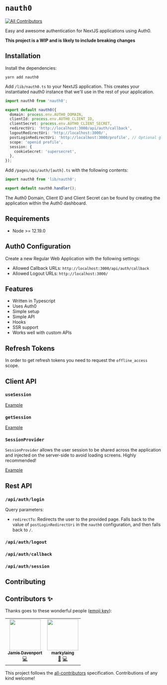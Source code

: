 # `nauth0`

<!-- ALL-CONTRIBUTORS-BADGE:START - Do not remove or modify this section -->

[![All Contributors](https://img.shields.io/badge/all_contributors-2-orange.svg?style=flat-square)](#contributors-)

<!-- ALL-CONTRIBUTORS-BADGE:END -->

Easy and awesome authentication for NextJS applications using Auth0.

**This project is a WIP and is likely to include breaking changes**

## Installation

Install the dependencies:

```
yarn add nauth0
```

Add `/lib/nauth0.ts` to your NextJS application. This creates your instantiated nauth0 instance that we'll use in the rest of your application.

```ts
import nauth0 from 'nauth0';

export default nauth0({
  domain: process.env.AUTH0_DOMAIN,
  clientId: process.env.AUTH0_CLIENT_ID,
  clientSecret: process.env.AUTH0_CLIENT_SECRET,
  redirectUri: 'http://localhost:3000/api/auth/callback',
  logoutRedirectUri: 'http://localhost:3000/',
  postLoginRedirectUri: 'http://localhost:3000/profile', // Optional global configuration of post login page.
  scope: 'openid profile',
  session: {
    cookieSecret: 'supersecret',
  },
});
```

Add `/pages/api/auth/[auth].ts` with the following contents:

```ts
import nauth0 from 'lib/nauth0';

export default nauth0.handler();
```

The Auth0 Domain, Client ID and Client Secret can be found by creating the application within the Auth0 dashboard.

## Requirements

- Node >= 12.19.0

## Auth0 Configuration

Create a new Regular Web Application with the following settings:

- Allowed Callback URLs: `http://localhost:3000/api/auth/callback`
- Allowed Logout URLs: `http://localhost:3000/`

## Features

- Written in Typescript
- Uses Auth0
- Simple setup
- Simple API
- Hooks
- SSR support
- Works well with custom APIs

## Refresh Tokens

In order to get refresh tokens you need to request the `offline_access` scope.

## Client API

### `useSession`

[Example](https://github.com/jamiedavenport/nauth0/blob/main/example/pages/index.tsx)

### `getSession`

[Example](https://github.com/jamiedavenport/nauth0/blob/main/example/pages/ssr.tsx)

### `SessionProvider`

`SessionProvider` allows the user session to be shared across the application and injected on the server-side to avoid loading screens. Highly recommended!

[Example](https://github.com/jamiedavenport/nauth0/blob/main/example/pages/_app.tsx)

## Rest API

### `/api/auth/login`

Query parameters:

- `redirectTo`: Redirects the user to the provided page. Falls back to the value of `postLoginRedirectUri` in the `nauth0` configuration, and then falls back to `/`.

### `/api/auth/logout`

### `/api/auth/callback`

### `/api/auth/session`

## Contributing

## Contributors ✨

Thanks goes to these wonderful people ([emoji key](https://allcontributors.org/docs/en/emoji-key)):

<!-- ALL-CONTRIBUTORS-LIST:START - Do not remove or modify this section -->
<!-- prettier-ignore-start -->
<!-- markdownlint-disable -->
<table>
  <tr>
    <td align="center"><a href="https://jamiedavenport.dev"><img src="https://avatars2.githubusercontent.com/u/1329874?v=4?s=100" width="100px;" alt=""/><br /><sub><b>Jamie Davenport</b></sub></a><br /><a href="https://github.com/jamiedavenport/nauth0/commits?author=jamiedavenport" title="Code">💻</a></td>
    <td align="center"><a href="https://github.com/markylaing"><img src="https://avatars2.githubusercontent.com/u/41469221?v=4?s=100" width="100px;" alt=""/><br /><sub><b>markylaing</b></sub></a><br /><a href="https://github.com/jamiedavenport/nauth0/commits?author=markylaing" title="Documentation">📖</a> <a href="https://github.com/jamiedavenport/nauth0/commits?author=markylaing" title="Code">💻</a></td>
  </tr>
</table>

<!-- markdownlint-restore -->
<!-- prettier-ignore-end -->

<!-- ALL-CONTRIBUTORS-LIST:END -->

This project follows the [all-contributors](https://github.com/all-contributors/all-contributors) specification. Contributions of any kind welcome!
